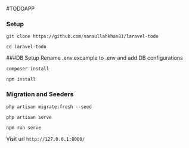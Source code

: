 #TODOAPP

### Setup
```git clone https://github.com/sanaullahkhan81/laravel-todo```

```cd laravel-todo```

###DB Setup
Rename .env.excample to .env and add DB configurations

```composer install```

```npm install```

### Migration and Seeders
```php artisan migrate:fresh --seed```

```php artisan serve```

```npm run serve```

Visit url  ```http://127.0.0.1:8000/```



